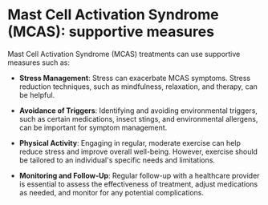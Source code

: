 [//]: # (
source: gpt-3 + jph editing
tags: treatments
)

# Mast Cell Activation Syndrome (MCAS): supportive measures

Mast Cell Activation Syndrome (MCAS) treatments can use supportive measures such as:

* **Stress Management**: Stress can exacerbate MCAS symptoms. Stress reduction techniques, such as mindfulness, relaxation, and therapy, can be helpful.

* **Avoidance of Triggers**: Identifying and avoiding environmental triggers, such as certain medications, insect stings, and environmental allergens, can be important for symptom management.

* **Physical Activity**: Engaging in regular, moderate exercise can help reduce stress and improve overall well-being. However, exercise should be tailored to an individual's specific needs and limitations.

* **Monitoring and Follow-Up**: Regular follow-up with a healthcare provider is essential to assess the effectiveness of treatment, adjust medications as needed, and monitor for any potential complications.
